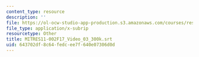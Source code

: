 ```yaml
---
content_type: resource
description: ''
file: https://ol-ocw-studio-app-production.s3.amazonaws.com/courses/res-11-002-intentional-public-disruptions-art-responsibility-and-pedagogy-fall-2017/643702df8c64fedcee7f640e07306d0d_MITRES11-002F17_Video_03_300k.srt
file_type: application/x-subrip
resourcetype: Other
title: MITRES11-002F17_Video_03_300k.srt
uid: 643702df-8c64-fedc-ee7f-640e07306d0d
---
```


